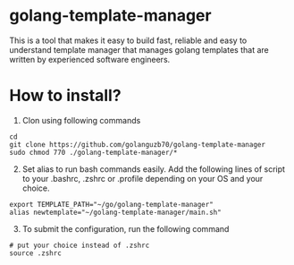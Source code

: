 # golang-template-manager
This is a tool that makes it easy to build fast, reliable and easy to understand template manager that manages golang templates that are written by experienced software engineers.

# How to install?

1. Clon using following commands
```
cd 
git clone https://github.com/golanguzb70/golang-template-manager
sudo chmod 770 ./golang-template-manager/*
```
2. Set alias to run bash commands easily.
Add the following lines of script to your .bashrc, .zshrc or .profile depending on your OS and your choice.
```
export TEMPLATE_PATH="~/go/golang-template-manager"
alias newtemplate="~/golang-template-manager/main.sh"
```
3. To submit the configuration, run the following command
```
# put your choice instead of .zshrc
source .zshrc
```